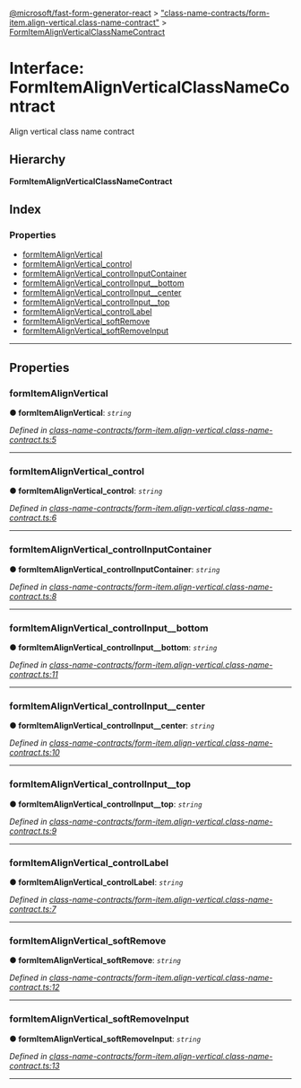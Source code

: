 [@microsoft/fast-form-generator-react](../README.md) > ["class-name-contracts/form-item.align-vertical.class-name-contract"](../modules/_class_name_contracts_form_item_align_vertical_class_name_contract_.md) > [FormItemAlignVerticalClassNameContract](../interfaces/_class_name_contracts_form_item_align_vertical_class_name_contract_.formitemalignverticalclassnamecontract.md)

# Interface: FormItemAlignVerticalClassNameContract

Align vertical class name contract

## Hierarchy

**FormItemAlignVerticalClassNameContract**

## Index

### Properties

* [formItemAlignVertical](_class_name_contracts_form_item_align_vertical_class_name_contract_.formitemalignverticalclassnamecontract.md#formitemalignvertical)
* [formItemAlignVertical_control](_class_name_contracts_form_item_align_vertical_class_name_contract_.formitemalignverticalclassnamecontract.md#formitemalignvertical_control)
* [formItemAlignVertical_controlInputContainer](_class_name_contracts_form_item_align_vertical_class_name_contract_.formitemalignverticalclassnamecontract.md#formitemalignvertical_controlinputcontainer)
* [formItemAlignVertical_controlInput__bottom](_class_name_contracts_form_item_align_vertical_class_name_contract_.formitemalignverticalclassnamecontract.md#formitemalignvertical_controlinput__bottom)
* [formItemAlignVertical_controlInput__center](_class_name_contracts_form_item_align_vertical_class_name_contract_.formitemalignverticalclassnamecontract.md#formitemalignvertical_controlinput__center)
* [formItemAlignVertical_controlInput__top](_class_name_contracts_form_item_align_vertical_class_name_contract_.formitemalignverticalclassnamecontract.md#formitemalignvertical_controlinput__top)
* [formItemAlignVertical_controlLabel](_class_name_contracts_form_item_align_vertical_class_name_contract_.formitemalignverticalclassnamecontract.md#formitemalignvertical_controllabel)
* [formItemAlignVertical_softRemove](_class_name_contracts_form_item_align_vertical_class_name_contract_.formitemalignverticalclassnamecontract.md#formitemalignvertical_softremove)
* [formItemAlignVertical_softRemoveInput](_class_name_contracts_form_item_align_vertical_class_name_contract_.formitemalignverticalclassnamecontract.md#formitemalignvertical_softremoveinput)

---

## Properties

<a id="formitemalignvertical"></a>

###  formItemAlignVertical

**● formItemAlignVertical**: *`string`*

*Defined in [class-name-contracts/form-item.align-vertical.class-name-contract.ts:5](https://github.com/Microsoft/fast-dna/blob/164dd3ca/packages/fast-form-generator-react/src/class-name-contracts/form-item.align-vertical.class-name-contract.ts#L5)*

___
<a id="formitemalignvertical_control"></a>

###  formItemAlignVertical_control

**● formItemAlignVertical_control**: *`string`*

*Defined in [class-name-contracts/form-item.align-vertical.class-name-contract.ts:6](https://github.com/Microsoft/fast-dna/blob/164dd3ca/packages/fast-form-generator-react/src/class-name-contracts/form-item.align-vertical.class-name-contract.ts#L6)*

___
<a id="formitemalignvertical_controlinputcontainer"></a>

###  formItemAlignVertical_controlInputContainer

**● formItemAlignVertical_controlInputContainer**: *`string`*

*Defined in [class-name-contracts/form-item.align-vertical.class-name-contract.ts:8](https://github.com/Microsoft/fast-dna/blob/164dd3ca/packages/fast-form-generator-react/src/class-name-contracts/form-item.align-vertical.class-name-contract.ts#L8)*

___
<a id="formitemalignvertical_controlinput__bottom"></a>

###  formItemAlignVertical_controlInput__bottom

**● formItemAlignVertical_controlInput__bottom**: *`string`*

*Defined in [class-name-contracts/form-item.align-vertical.class-name-contract.ts:11](https://github.com/Microsoft/fast-dna/blob/164dd3ca/packages/fast-form-generator-react/src/class-name-contracts/form-item.align-vertical.class-name-contract.ts#L11)*

___
<a id="formitemalignvertical_controlinput__center"></a>

###  formItemAlignVertical_controlInput__center

**● formItemAlignVertical_controlInput__center**: *`string`*

*Defined in [class-name-contracts/form-item.align-vertical.class-name-contract.ts:10](https://github.com/Microsoft/fast-dna/blob/164dd3ca/packages/fast-form-generator-react/src/class-name-contracts/form-item.align-vertical.class-name-contract.ts#L10)*

___
<a id="formitemalignvertical_controlinput__top"></a>

###  formItemAlignVertical_controlInput__top

**● formItemAlignVertical_controlInput__top**: *`string`*

*Defined in [class-name-contracts/form-item.align-vertical.class-name-contract.ts:9](https://github.com/Microsoft/fast-dna/blob/164dd3ca/packages/fast-form-generator-react/src/class-name-contracts/form-item.align-vertical.class-name-contract.ts#L9)*

___
<a id="formitemalignvertical_controllabel"></a>

###  formItemAlignVertical_controlLabel

**● formItemAlignVertical_controlLabel**: *`string`*

*Defined in [class-name-contracts/form-item.align-vertical.class-name-contract.ts:7](https://github.com/Microsoft/fast-dna/blob/164dd3ca/packages/fast-form-generator-react/src/class-name-contracts/form-item.align-vertical.class-name-contract.ts#L7)*

___
<a id="formitemalignvertical_softremove"></a>

###  formItemAlignVertical_softRemove

**● formItemAlignVertical_softRemove**: *`string`*

*Defined in [class-name-contracts/form-item.align-vertical.class-name-contract.ts:12](https://github.com/Microsoft/fast-dna/blob/164dd3ca/packages/fast-form-generator-react/src/class-name-contracts/form-item.align-vertical.class-name-contract.ts#L12)*

___
<a id="formitemalignvertical_softremoveinput"></a>

###  formItemAlignVertical_softRemoveInput

**● formItemAlignVertical_softRemoveInput**: *`string`*

*Defined in [class-name-contracts/form-item.align-vertical.class-name-contract.ts:13](https://github.com/Microsoft/fast-dna/blob/164dd3ca/packages/fast-form-generator-react/src/class-name-contracts/form-item.align-vertical.class-name-contract.ts#L13)*

___


